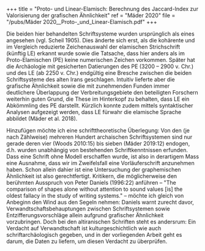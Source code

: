 +++
title = "Proto- und Linear-Elamisch: Berechnung des Jaccard-Index zur Valorisierung der grafischen Ähnlichkeit"
ref = "Mäder 2020"
file = "/pubs/Mäder 2020__Proto-_und_Linear-Elamisch.pdf"
+++

Die beiden hier behandelten Schriftsysteme wurden ursprünglich als eines angesehen (vgl. Scheil 1905).
Dies änderte sich erst, als die kohärente und im Vergleich reduzierte Zeichenauswahl der elamischen
Strichschrift (künftig LE) erkannt wurde sowie die Tatsache, dass hier anders als im Proto-Elamischen
(PE) keine numerischen Zeichen vorkommen. Später hat die Archäologie mit gesicherten Datierungen
des PE (3200 – 2900 v. Chr.) und des LE (ab 2250 v. Chr.) endgültig eine Bresche zwischen die beiden
Schriftsysteme des alten Irans geschlagen. Intuitiv lieferte aber die grafische Ähnlichkeit sowie die mit
zunehmenden Funden immer deutlichere Überlappung der Verbreitungsgebiete den beteiligten
Forschern weiterhin guten Grund, die These im Hinterkopf zu behalten, dass LE ein Abkömmling des
PE darstellt. Kürzlich konnte zudem mittels syntaktischer Analysen aufgezeigt werden, dass LE fürwahr
die elamische Sprache abbildet (Mäder et al. 2018).

Hinzufügen möchte ich eine schrifttheoretische Überlegung: Von den (je nach Zählweise) mehreren
Hundert archaischen Schriftsystemen sind nur gerade deren vier (Woods 2010:15) bis sieben (Mäder
2019:12) endogen, d.h. wurden unabhängig von bestehenden Schriftkenntnissen erfunden. Dass eine
Schrift ohne Modell erschaffen wurde, ist also in derartigem Mass eine Ausnahme, dass wir im
Zweifelsfall eine Vorläuferschrift anzunehmen haben. Schon allein dahier ist eine Untersuchung der
graphemischen Ähnlichkeit ist also gerechtfertigt. Kritikern, die möglicherweise den berühmten
Ausspruch von Peter Daniels (1996:22) anführen – "The comparison of shapes alone without attention
to sound values [is] the oldest fallacy in the study of writing systems." – möchte ich gleich von Anbeginn
den Wind aus den Segeln nehmen: Daniels warnt zurecht davor, Verwandtschaftsbehauptungen
zwischen Schriftsystemen sowie Entzifferungsvorschläge allein aufgrund grafischer Ähnlichkeit
vorzubringen. Doch bei den altiranischen Schriften steht es andersrum: Ein Verdacht auf
Verwandtschaft ist kulturgeschichtlich wie auch schriftarchäologisch gegeben, und in der vorliegenden
Arbeit geht es darum, die Daten zu liefern, um diesen Verdacht zu überprüfen.
